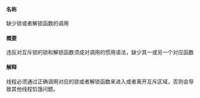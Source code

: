 #### 名称
缺少锁或者解锁函数的调用

#### 概要
违反对互斥锁的锁和解锁函数须成对调用的惯用语法，缺少其一或另一个对应函数

#### 解释
线程必须通过正确调用对应的锁或者解锁函数来进入或者离开互斥区域，否则会导致其他线程饥饿问题。